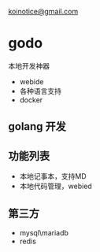 koinotice@gmail.com

# godo
本地开发神器
- webide
- 各种语言支持
- docker
  
## golang 开发
## 功能列表
- 本地记事本，支持MD
- 本地代码管理，webied


## 第三方
- mysql\mariadb
- redis
